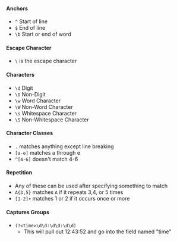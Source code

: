 #### Anchors
* `^` Start of line
* `$` End of line
* `\b` Start or end of word

#### Escape Character
* `\` is the escape character

#### Characters
* `\d` Digit
* `\D` Non-Digit
* `\w` Word Character
* `\W` Non-Word Character
* `\s` Whitespace Character
* `\S` Non-Whitespace Character

#### Character Classes
* `.` matches anything except line breaking
* `[a-e]` matches a through e
* `^[4-6]` doesn't match 4-6

#### Repetition
* Any of these can be used after specifying something to match
* `A{3,5}` matches `A` if it repeats 3,4, or 5 times
* `[1-2]+` matches 1 or 2 if it occurs once or more

#### Captures Groups
* `(?<time>\d\d:\d\d:\d\d)`
	* This will pull out 12:43:52 and go into the field named "time"

